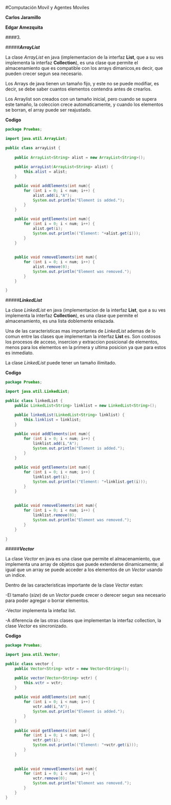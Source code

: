 #Computación Movil y Agentes Moviles

**Carlos Jaramillo**

**Edgar Amezquita**

####3.

#####__*ArrayList*__

La clase *ArrayList* en java (implementacion de la interfaz **List**, que a su ves implementa la interfaz **Collection**), es una clase que permite el almacenamiento que es compatible con los arrays dimanicos,es decir, que pueden crecer segun sea necesario.

Los Arrays de java tienen un tamaño fijo, y este no se puede modifiar, es decir, se debe saber cuantos elementos contendra antes de crearlos.

Los Arraylist son creados con un tamaño inicial, pero cuando se supera este tamaño, la coleccion crece automaticamente, y cuando los elementos se borran, el array puede ser reajustado.

__Codigo__

```java
package Pruebas;

import java.util.ArrayList;

public class arrayList {
	
	public ArrayList<String> alist = new ArrayList<String>();
	
	public arrayList(ArrayList<String> alist) {
		this.alist = alist;
	}

	public void addElements(int num){
		for (int i = 0; i < num; i++) {
			alist.add(i,"A");
			System.out.println("Element is added.");
		}
	}

	public void getElements(int num){
		for (int i = 0; i < num; i++) {
			alist.get(i);
			System.out.println(("Element: "+alist.get(i)));
		}
	}
	
	
	public void removeElements(int num){
		for (int i = 0; i < num; i++) {
			alist.remove(0);
			System.out.println("Element was removed.");
		}
	}

}
```

#####__*LinkedList*__

La clase *LinkedList* en java (implementacion de la interfaz **List**, que a su ves implementa la interfaz **Collection**), es una clase que permite el almacenamiento, es una lista doblemente enlazada.

Una de las caracteristicas mas importantes de *LinkedList* ademas de lo comun entre las clases que implementan la interfaz **List** es. Son costosos los procesos de acceso, insercion y extraccion posicional de elementos, menos para los elementos en la primera y ultima posicion ya que para estos es inmediato.

La clase *LinkedList* puede tener un tamaño ilimitado.

__Codigo__

```java
package Pruebas;

import java.util.LinkedList;

public class linkedList {
	public LinkedList<String> linklist = new LinkedList<String>();

	public linkedList(LinkedList<String> linklist) {
		this.linklist = linklist;
	}
	
	public void addElements(int num){
		for (int i = 0; i < num; i++) {
			linklist.add(i,"A");
			System.out.println("Element is added.");
		}
	}
	
	public void getElements(int num){
		for (int i = 0; i < num; i++) {
			linklist.get(i);
			System.out.println(("Element: "+linklist.get(i)));
		}
	}
	
	
	public void removeElements(int num){
		for (int i = 0; i < num; i++) {
			linklist.remove(0);
			System.out.println("Element was removed.");
		}
	}
	
}
```

#####__*Vector*__

La clase *Vector* en java es una clase que permite el almacenamiento, que implementa una array de objetos que puede extenderse dinamicamente; al igual que un array se puede acceder a los elementos de un *Vector* usando un indice.

Dentro de las caracteristicas importante de la clase *Vector* estan:

-El tamaño (*size*) de un *Vector* puede crecer o derecer segun sea necesario para poder agregar o borrar elementos.

-Vector implementa la intefaz list.

-A diferencia de las otras clases que implementan la interfaz collection, la clase *Vector* es sincronizado.

__Codigo__

```java
package Pruebas;

import java.util.Vector;

public class vector {
	public Vector<String> vctr = new Vector<String>();

	public vector(Vector<String> vctr) {
		this.vctr = vctr;
	}
	
	public void addElements(int num){
		for (int i = 0; i < num; i++) {
			vctr.add(i,"A");
			System.out.println("Element is added.");
		}
	}
	
	public void getElements(int num){
		for (int i = 0; i < num; i++) {
			vctr.get(i);
			System.out.println(("Element: "+vctr.get(i)));
		}
	}
	
	
	public void removeElements(int num){
		for (int i = 0; i < num; i++) {
			vctr.remove(0);
			System.out.println("Element was removed.");
		}
	}
}

```